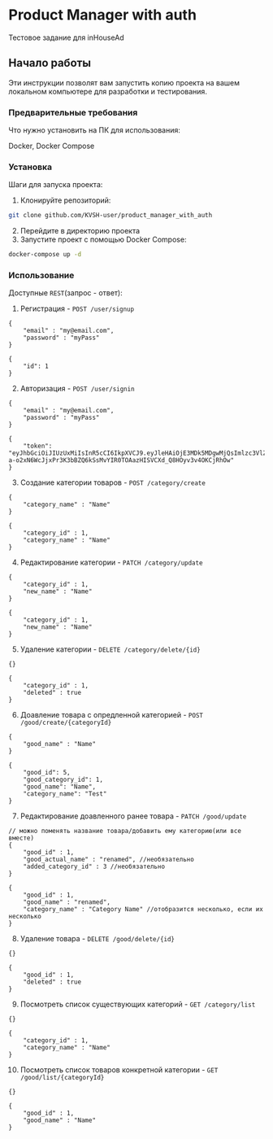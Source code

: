 # Product Manager with auth

Тестовое задание для inHouseAd

## Начало работы

Эти инструкции позволят вам запустить копию проекта на вашем локальном компьютере для разработки и тестирования.

### Предварительные требования

Что нужно установить на ПК для использования:

Docker, 
Docker Compose

### Установка

Шаги для запуска проекта:

1. Клонируйте репозиторий:
```bash
git clone github.com/KVSH-user/product_manager_with_auth
```

2. Перейдите в директорию проекта
3. Запустите проект с помощью Docker Compose:
```bash
docker-compose up -d
```

### Использование

Доступные ```REST```(запрос - ответ): 

1. Регистрация - ```POST /user/signup```
```
{
    "email" : "my@email.com",
    "password" : "myPass"
}
```

```
{
    "id": 1
}
```

2. Авторизация - ```POST /user/signin```
```
{
    "email" : "my@email.com",
    "password" : "myPass"
}
```

```
{
    "token": "eyJhbGciOiJIUzUxMiIsInR5cCI6IkpXVCJ9.eyJleHAiOjE3MDk5MDgwMjQsImlzc3VlZCI6MTcwOTgyMTYyNCwidWlkIjoxfQ.xCpFMzg09xV6S_ZUTrCnqROQ-a-o2xN6WcJjxPr3K3bBZQ6kSsMvYIR0TOAazHISVCXd_Q8HOyv3v4OKCjRhOw"
}
```
3. Создание категории товаров - ```POST /category/create```
```
{
    "category_name" : "Name"
}
```
```
{
    "category_id" : 1,
    "category_name" : "Name"
}
```
4. Редактирование категории - ```PATCH /category/update```
```
{
    "category_id" : 1,
    "new_name" : "Name"
}
```
```
{
    "category_id" : 1,
    "new_name" : "Name"
}
```
5. Удаление категории - ```DELETE /category/delete/{id}```
```
{}
```
```
{
    "category_id" : 1,
    "deleted" : true
}
```
6. Доавление товара с опредленной категорией - ```POST /good/create/{categoryId}```
```
{
    "good_name" : "Name"
}
```
```
{
    "good_id": 5,
    "good_category_id": 1,
    "good_name": "Name",
    "category_name": "Test"
}
```
7. Редактирование доавленного ранее товара - ```PATCH /good/update```
```
// можно поменять название товара/добавить ему категорию(или все вместе)
{
    "good_id" : 1,
    "good_actual_name" : "renamed", //необязательно
    "added_category_id" : 3 //необязательно
}
```
```
{
    "good_id" : 1,
    "good_name" : "renamed",
    "category_name" : "Category Name" //отобразится несколько, если их несколько
}
```
8. Удаление товара - ```DELETE /good/delete/{id}```
```
{}
```
```
{
    "good_id" : 1,
    "deleted" : true
}
```
9. Посмотреть список существующих категорий - ```GET /category/list```
```
{}
```
```
{
    "category_id" : 1,
    "category_name" : "Name"
}
```
10. Посмотреть список товаров конкретной категории - ```GET /good/list/{categoryId}```
```
{}
```
```
{
    "good_id" : 1,
    "good_name" : "Name"
}
```
